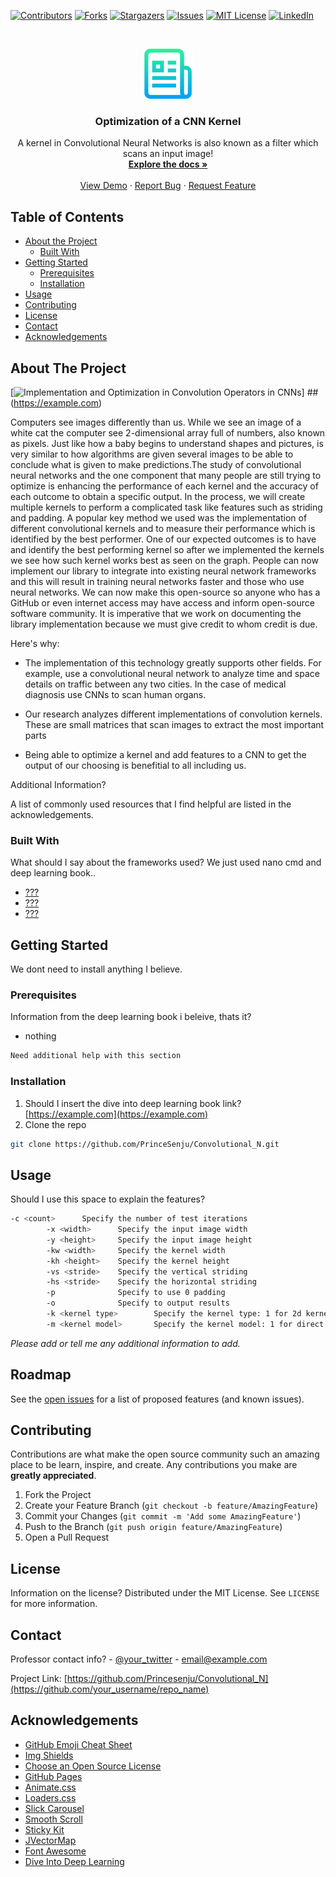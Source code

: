 <!--
*** Thanks for checking out this README Template. If you have a suggestion that would
*** make this better, please fork the repo and create a pull request or simply open
*** an issue with the tag "enhancement".
*** Thanks again! Now go create something AMAZING! :D
-->





<!-- PROJECT SHIELDS -->
<!--
*** I'm using markdown "reference style" links for readability.
*** Reference links are enclosed in brackets [ ] instead of parentheses ( ).
*** See the bottom of this document for the declaration of the reference variables
*** for contributors-url, forks-url, etc. This is an optional, concise syntax you may use.
*** https://www.markdownguide.org/basic-syntax/#reference-style-links
-->
[![Contributors][contributors-shield]][contributors-url]
[![Forks][forks-shield]][forks-url]
[![Stargazers][stars-shield]][stars-url]
[![Issues][issues-shield]][issues-url]
[![MIT License][license-shield]][license-url]
[![LinkedIn][linkedin-shield]][linkedin-url]



<!-- PROJECT LOGO -->
<br />
<p align="center">
  <a href="https://github.com/othneildrew/Best-README-Template">
    <img src="images/logo.png" alt="Logo" width="80" height="80">
  </a>

  <h3 align="center">Optimization of a CNN Kernel</h3>

  <p align="center">
   A kernel in Convolutional Neural Networks is also known as a filter which scans an input image!
    <br />
    <a href="https://github.com/othneildrew/Best-README-Template"><strong>Explore the docs »</strong></a>
    <br />
    <br />
    <a href="https://github.com/othneildrew/Best-README-Template">View Demo</a>
    ·
    <a href="https://github.com/othneildrew/Best-README-Template/issues">Report Bug</a>
    ·
    <a href="https://github.com/othneildrew/Best-README-Template/issues">Request Feature</a>
  </p>
</p>



<!-- TABLE OF CONTENTS -->
## Table of Contents

* [About the Project](#about-the-project)
  * [Built With](#built-with)
* [Getting Started](#getting-started)
  * [Prerequisites](#prerequisites)
  * [Installation](#installation)
* [Usage](#usage)
* [Contributing](#contributing)
* [License](#license)
* [Contact](#contact)
* [Acknowledgements](#acknowledgements)



<!-- ABOUT THE PROJECT -->
## About The Project

[![ Implementation and Optimization in Convolution Operators in CNNs
][product-screenshot]] 
##(https://example.com)

Computers see images differently than us. While we see an image of a white cat the computer see  2-dimensional array full of numbers, also known as pixels. Just like how a baby begins to understand shapes and pictures, is very similar to how algorithms are given several images to be able to conclude what is given to make predictions.The study of convolutional neural networks and the one component that many people are still trying to optimize is enhancing the performance of each kernel and the accuracy of each outcome to obtain a specific output. In the process, we will create multiple kernels to perform a complicated task like features such as striding and padding.  A popular key method we used was the implementation of different convolutional kernels and to measure their performance which is identified by the best performer. One of our expected outcomes is to have and identify the best performing kernel so after we implemented the kernels we see how such kernel works best as seen on the graph. People can now implement our library to integrate into existing neural network frameworks and this will result in training neural networks faster and those who use neural networks. We can now make this open-source so anyone who has a GitHub or even internet access may have access and inform open-source software community. It is imperative that we work on documenting the library implementation because we must give credit to whom credit is due.

Here's why:
* The implementation of this technology greatly supports other fields. For example, use a convolutional neural network to analyze time and space details on traffic between any two cities. In the case of medical diagnosis use CNNs to scan human organs. 

*  Our research analyzes different implementations of convolution kernels. These are small matrices that scan images to extract the most important parts
* Being able to optimize a kernel and add features to a CNN to get the output of our choosing is benefitial to all including us. 

Additional Information?

A list of commonly used resources that I find helpful are listed in the acknowledgements.

### Built With
What should I say about the frameworks used? We just used nano cmd and deep learning book..
* [???](https://getbootstrap.com)
* [???](https://jquery.com)
* [???](https://laravel.com)



<!-- GETTING STARTED -->
## Getting Started

We dont need to install anything I believe.

### Prerequisites

Information from the deep learning book i beleive, thats it?
* nothing
```sh
Need additional help with this section 
```

### Installation

1. Should I insert the dive into deep learning book link? [https://example.com](https://example.com)
2. Clone the repo
```sh
git clone https://github.com/PrinceSenju/Convolutional_N.git
```



<!-- USAGE EXAMPLES -->
## Usage

Should I use this space to explain the features?
```sh
-c <count>      Specify the number of test iterations
        -x <width>      Specify the input image width
        -y <height>     Specify the input image height
        -kw <width>     Specify the kernel width
        -kh <height>    Specify the kernel height
        -vs <stride>    Specify the vertical striding
        -hs <stride>    Specify the horizontal striding
        -p              Specify to use 0 padding
        -o              Specify to output results
        -k <kernel type>        Specify the kernel type: 1 for 2d kernel, 2 for separable kernel
        -m <kernel model>       Specify the kernel model: 1 for direct and 2 for 0-pad first.
```
_Please add or tell me any additional information to add._



<!-- ROADMAP -->
## Roadmap

See the [open issues](https://github.com/othneildrew/Best-README-Template/issues) for a list of proposed features (and known issues).



<!-- CONTRIBUTING -->
## Contributing

Contributions are what make the open source community such an amazing place to be learn, inspire, and create. Any contributions you make are **greatly appreciated**.

1. Fork the Project
2. Create your Feature Branch (`git checkout -b feature/AmazingFeature`)
3. Commit your Changes (`git commit -m 'Add some AmazingFeature'`)
4. Push to the Branch (`git push origin feature/AmazingFeature`)
5. Open a Pull Request



<!-- LICENSE -->
## License

Information on the license? Distributed under the MIT License. See `LICENSE` for more information.



<!-- CONTACT -->
## Contact

Professor contact info? - [@your_twitter](https://twitter.com/your_username) - email@example.com

Project Link: [https://github.com/Princesenju/Convolutional_N](https://github.com/your_username/repo_name)



<!-- ACKNOWLEDGEMENTS -->
## Acknowledgements
* [GitHub Emoji Cheat Sheet](https://www.webpagefx.com/tools/emoji-cheat-sheet)
* [Img Shields](https://shields.io)
* [Choose an Open Source License](https://choosealicense.com)
* [GitHub Pages](https://pages.github.com)
* [Animate.css](https://daneden.github.io/animate.css)
* [Loaders.css](https://connoratherton.com/loaders)
* [Slick Carousel](https://kenwheeler.github.io/slick)
* [Smooth Scroll](https://github.com/cferdinandi/smooth-scroll)
* [Sticky Kit](http://leafo.net/sticky-kit)
* [JVectorMap](http://jvectormap.com)
* [Font Awesome](https://fontawesome.com)
* [Dive Into Deep Learning]( https://www.d2l.ai/)







<!-- MARKDOWN LINKS & IMAGES -->
<!-- https://www.markdownguide.org/basic-syntax/#reference-style-links -->
[contributors-shield]: https://img.shields.io/github/contributors/othneildrew/Best-README-Template.svg?style=flat-square
[contributors-url]: https://github.com/othneildrew/Best-README-Template/graphs/contributors
[forks-shield]: https://img.shields.io/github/forks/othneildrew/Best-README-Template.svg?style=flat-square
[forks-url]: https://github.com/othneildrew/Best-README-Template/network/members
[stars-shield]: https://img.shields.io/github/stars/othneildrew/Best-README-Template.svg?style=flat-square
[stars-url]: https://github.com/othneildrew/Best-README-Template/stargazers
[issues-shield]: https://img.shields.io/github/issues/othneildrew/Best-README-Template.svg?style=flat-square
[issues-url]: https://github.com/othneildrew/Best-README-Template/issues
[license-shield]: https://img.shields.io/github/license/othneildrew/Best-README-Template.svg?style=flat-square
[license-url]: https://github.com/othneildrew/Best-README-Template/blob/master/LICENSE.txt
[linkedin-shield]: https://img.shields.io/badge/-LinkedIn-black.svg?style=flat-square&logo=linkedin&colorB=555
[linkedin-url]: https://linkedin.com/in/othneildrew
[product-screenshot]: images/screenshot.png
